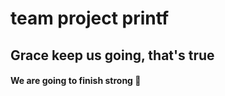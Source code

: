 <h1>team project printf</h1>
<h2>Grace keep us going, that's true</h2>
<h4>We are going to finish strong 💪</h3>
